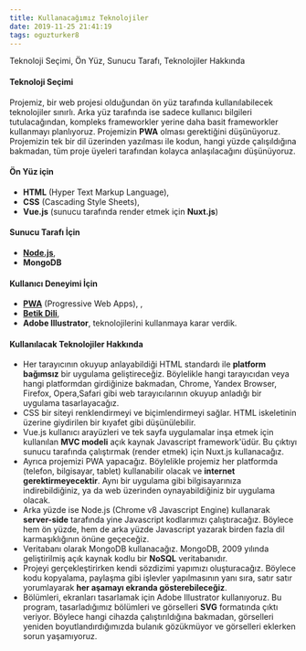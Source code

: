 ```yaml
---
title: Kullanacağımız Teknolojiler
date: 2019-11-25 21:41:19
tags: oguzturker8
---
```


Teknoloji Seçimi, Ön Yüz, Sunucu Tarafı, Teknolojiler Hakkında

<!-- more -->

#### Teknoloji Seçimi

Projemiz, bir web projesi olduğundan ön yüz tarafında kullanılabilecek teknolojiler sınırlı. Arka yüz tarafında ise sadece kullanıcı bilgileri tutulacağından, kompleks frameworkler yerine daha basit frameworkler kullanmayı planlıyoruz. Projemizin **PWA** olması gerektiğini düşünüyoruz. Projemizin tek bir dil üzerinden yazılması ile kodun, hangi yüzde çalışıldığına bakmadan, tüm proje üyeleri tarafından kolayca anlaşılacağını düşünüyoruz.

#### Ön Yüz için

- **HTML** (Hyper Text Markup Language),
- **CSS** (Cascading Style Sheets),
- **Vue.js** (sunucu tarafında render etmek için **Nuxt.js**)

#### Sunucu Tarafı İçin

- [**Node.js**](https://wepod.github.io/blog/Node-Js/),
- **MongoDB**

#### Kullanıcı Deneyimi İçin

- [**PWA**](https://wepod.github.io/blog/Progressive-Web-App/) (Progressive Web Apps), ,
- [**Betik Dili**](https://wepod.github.io/blog/Betik-Dili/),
- **Adobe Illustrator**,
  teknolojilerini kullanmaya karar verdik.

#### Kullanılacak Teknolojiler Hakkında

- Her tarayıcının okuyup anlayabildiği HTML standardı ile **platform bağımsız** bir uygulama geliştireceğiz. Böylelikle hangi tarayıcıdan veya hangi platformdan girdiğinize bakmadan, Chrome, Yandex Browser, Firefox, Opera,Safari gibi web tarayıcılarının okuyup anladığı bir uygulama tasarlayacağız.
- CSS bir siteyi renklendirmeyi ve biçimlendirmeyi sağlar. HTML iskeletinin üzerine giydirilen bir kıyafet gibi düşünülebilir.
- Vue.js kullanıcı arayüzleri ve tek sayfa uygulamalar inşa etmek için kullanılan **MVC modeli** açık kaynak Javascript framework'üdür. Bu çıktıyı sunucu tarafında çalıştırmak (render etmek) için Nuxt.js kullanacağız.
- Ayrıca projemizi PWA yapacağız. Böylelikle projemiz her platformda (telefon, bilgisayar, tablet) kullanabilir olacak ve **internet gerektirmeyecektir**. Aynı bir uygulama gibi bilgisayarınıza indirebildiğiniz, ya da web üzerinden oynayabildiğiniz bir uygulama olacak.
- Arka yüzde ise Node.js (Chrome v8 Javascript Engine) kullanarak **server-side** tarafında yine Javascript kodlarımızı çalıştıracağız. Böylece hem ön yüzde, hem de arka yüzde Javascript yazarak birden fazla dil karmaşıklığının önüne geçeceğiz.
- Veritabanı olarak MongoDB kullanacağız. MongoDB, 2009 yılında geliştirilmiş açık kaynak kodlu bir **NoSQL** veritabanıdır.
- Projeyi gerçekleştirirken kendi sözdizimi yapımızı oluşturacağız. Böylece kodu kopyalama, paylaşma gibi işlevler yapılmasının yanı sıra, satır satır yorumlayarak **her aşamayı ekranda gösterebileceğiz**.
- Bölümleri, ekranları tasarlamak için Adobe Illustrator kullanıyoruz. Bu program, tasarladığımız bölümleri ve görselleri **SVG** formatında çıktı veriyor. Böylece hangi cihazda çalıştırıldığına bakmadan, görselleri yeniden boyutlandırdığımızda bulanık gözükmüyor ve görselleri eklerken sorun yaşamıyoruz.
